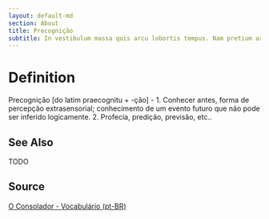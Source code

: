 ```yaml
---
layout: default-md
section: About
title: Precognição
subtitle: In vestibulum massa quis arcu lobortis tempus. Nam pretium arcu in odio vulputate luctus.
---
```


# Definition
Precognição [do latim praecognitu + -ção] - 1. Conhecer antes, forma de percepção extrasensorial; conhecimento de um evento futuro que não pode ser inferido logicamente. 2. Profecia, predição, previsão, etc..

## See Also
TODO

## Source
[O Consolador - Vocabulário (pt-BR)](http://www.oconsolador.com.br/linkfixo/vocabulario/principal.html)
